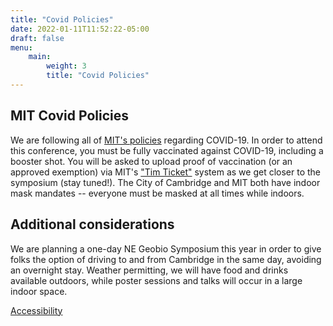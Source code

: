 ```yaml
---
title: "Covid Policies"
date: 2022-01-11T11:52:22-05:00
draft: false
menu:
    main:
        weight: 3
        title: "Covid Policies"
---
```


## MIT Covid Policies

We are following all of [MIT's policies](https://now.mit.edu/policies/events/) regarding COVID-19. In order to attend this conference, you must be fully vaccinated against COVID-19, including a booster shot. You will be asked to upload proof of vaccination (or an approved exemption) via MIT's ["Tim Ticket"](http://covidapps.mit.edu/visitors) system as we get closer to the symposium (stay tuned!). The City of Cambridge and MIT both have indoor mask mandates -- everyone must be masked at all times while indoors.

## Additional considerations

We are planning a one-day NE Geobio Symposium this year in order to give folks the option of driving to and from Cambridge in the same day, avoiding an overnight stay. Weather permitting, we will have food and drinks available outdoors, while poster sessions and talks will occur in a large indoor space.

<footer>
 <a href="https://accessibility.mit.edu">Accessibility</a>
</footer>
